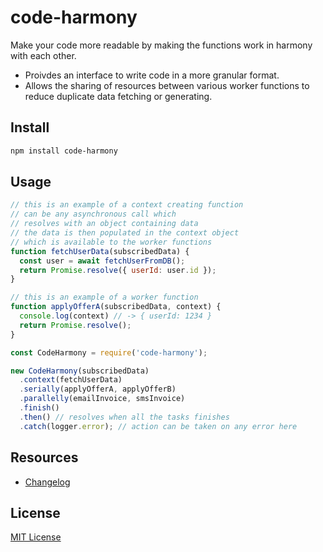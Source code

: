# code-harmony

Make your code more readable by making the functions work in harmony with each other.

- Proivdes an interface to write code in a more granular format.
- Allows the sharing of resources between various worker functions to reduce duplicate data fetching or generating.

## Install

```bash
npm install code-harmony
```

## Usage
```js
// this is an example of a context creating function
// can be any asynchronous call which
// resolves with an object containing data
// the data is then populated in the context object
// which is available to the worker functions
function fetchUserData(subscribedData) {
  const user = await fetchUserFromDB();
  return Promise.resolve({ userId: user.id });
}

// this is an example of a worker function
function applyOfferA(subscribedData, context) {
  console.log(context) // -> { userId: 1234 }
  return Promise.resolve();
}

const CodeHarmony = require('code-harmony');

new CodeHarmony(subscribedData)
  .context(fetchUserData)
  .serially(applyOfferA, applyOfferB)
  .parallelly(emailInvoice, smsInvoice)
  .finish()
  .then() // resolves when all the tasks finishes
  .catch(logger.error); // action can be taken on any error here
```

## Resources

- [Changelog](https://github.com/thakursaurabh1998/code-harmony/blob/master/CHANGELOG.md)

## License

[MIT License](https://choosealicense.com/licenses/mit/)
